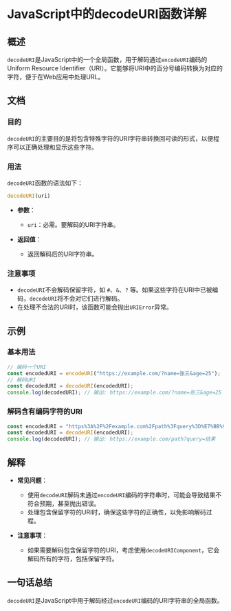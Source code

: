 <!--
Meta Description: # JavaScript中的decodeURI函数详解 ## 概述 `decodeURI`是JavaScript中的一个全局函数，用于解码通过`encodeURI`编码的Uniform Resource Identifier（URI）。它能够将URI中的百分号编码转换为对应的字符，便于在Web应用中...
Meta Keywords: decodeuri, encodeuri, const, encodeduri, https
-->

# JavaScript中的decodeURI函数详解

## 概述
`decodeURI`是JavaScript中的一个全局函数，用于解码通过`encodeURI`编码的Uniform Resource Identifier（URI）。它能够将URI中的百分号编码转换为对应的字符，便于在Web应用中处理URL。

## 文档

### 目的
`decodeURI`的主要目的是将包含特殊字符的URI字符串转换回可读的形式，以便程序可以正确处理和显示这些字符。

### 用法
`decodeURI`函数的语法如下：
```javascript
decodeURI(uri)
```

- **参数**：
  - `uri`：必需。要解码的URI字符串。

- **返回值**：
  - 返回解码后的URI字符串。

### 注意事项
- `decodeURI`不会解码保留字符，如 `#`、`&`、`?` 等。如果这些字符在URI中已被编码，`decodeURI`将不会对它们进行解码。
- 在处理不合法的URI时，该函数可能会抛出`URIError`异常。

## 示例

### 基本用法
```javascript
// 编码一个URI
const encodedURI = encodeURI("https://example.com/?name=张三&age=25");
// 解码URI
const decodedURI = decodeURI(encodedURI);
console.log(decodedURI); // 输出: https://example.com/?name=张三&age=25
```

### 解码含有编码字符的URI
```javascript
const encodedURI = "https%3A%2F%2Fexample.com%2Fpath%3Fquery%3D%E7%BB%93%E6%9E%9C";
const decodedURI = decodeURI(encodedURI);
console.log(decodedURI); // 输出: https://example.com/path?query=结果
```

## 解释
- **常见问题**：
  - 使用`decodeURI`解码未通过`encodeURI`编码的字符串时，可能会导致结果不符合预期，甚至抛出错误。
  - 处理包含保留字符的URI时，确保这些字符的正确性，以免影响解码过程。

- **注意事项**：
  - 如果需要解码包含保留字符的URI，考虑使用`decodeURIComponent`，它会解码所有的字符，包括保留字符。

## 一句话总结
`decodeURI`是JavaScript中用于解码经过`encodeURI`编码的URI字符串的全局函数。